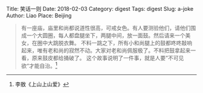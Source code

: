 Title: 笑话一则
Date: 2018-02-03
Category: digest
Tags: digest
Slug: a-joke
Author: Liao
Place: Beijing

>有一座庙，庙里和尚都说道性很高，可戒女色。有人要测验他们，请他们围成一个大圆圈，每人都盘腿坐下，两腿中间，放一面鼓。然后请来一个美女，在圈中大跳脱衣舞。
不料一跳之下，所有小和尚腿上的鼓都咚咚敲响起来，唯有老和尚的寂然不动。大家对老和尚佩服极了。不料把鼓拿起来一看，原来鼓皮都给捅破了。
这个故事说明了一件事，就是人要”不可见欲“才能自治。[^1]

[^1]:李敖《上山上山爱》

